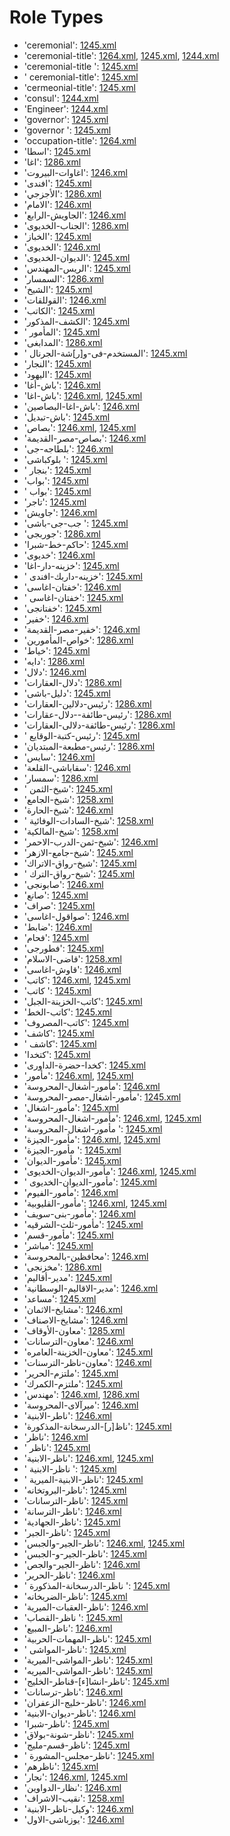 # Role Types
 * 'ceremonial'‎: [1245.xml](/Project-Cairo-Urban-News/CairoUrbanNews/blob/master/articles/arabic/1245.xml)
 * 'ceremonial-title'‎: [1264.xml](/Project-Cairo-Urban-News/CairoUrbanNews/blob/master/articles/arabic/1264.xml), [1245.xml](/Project-Cairo-Urban-News/CairoUrbanNews/blob/master/articles/arabic/1245.xml), [1244.xml](/Project-Cairo-Urban-News/CairoUrbanNews/blob/master/articles/arabic/1244.xml)
 * 'ceremonial-title '‎: [1245.xml](/Project-Cairo-Urban-News/CairoUrbanNews/blob/master/articles/arabic/1245.xml)
 * ' ceremonial-title'‎: [1245.xml](/Project-Cairo-Urban-News/CairoUrbanNews/blob/master/articles/arabic/1245.xml)
 * 'cermeonial-title'‎: [1245.xml](/Project-Cairo-Urban-News/CairoUrbanNews/blob/master/articles/arabic/1245.xml)
 * 'consul'‎: [1244.xml](/Project-Cairo-Urban-News/CairoUrbanNews/blob/master/articles/arabic/1244.xml)
 * 'Engineer'‎: [1244.xml](/Project-Cairo-Urban-News/CairoUrbanNews/blob/master/articles/arabic/1244.xml)
 * 'governor'‎: [1245.xml](/Project-Cairo-Urban-News/CairoUrbanNews/blob/master/articles/arabic/1245.xml)
 * 'governor '‎: [1245.xml](/Project-Cairo-Urban-News/CairoUrbanNews/blob/master/articles/arabic/1245.xml)
 * 'occupation-title'‎: [1264.xml](/Project-Cairo-Urban-News/CairoUrbanNews/blob/master/articles/arabic/1264.xml)
 * 'اسطا'‎: [1245.xml](/Project-Cairo-Urban-News/CairoUrbanNews/blob/master/articles/arabic/1245.xml)
 * 'اغا'‎: [1286.xml](/Project-Cairo-Urban-News/CairoUrbanNews/blob/master/articles/arabic/1286.xml)
 * 'اغاوات-البيروت'‎: [1246.xml](/Project-Cairo-Urban-News/CairoUrbanNews/blob/master/articles/arabic/1246.xml)
 * 'افندى'‎: [1245.xml](/Project-Cairo-Urban-News/CairoUrbanNews/blob/master/articles/arabic/1245.xml)
 * 'الأجزجي'‎: [1286.xml](/Project-Cairo-Urban-News/CairoUrbanNews/blob/master/articles/arabic/1286.xml)
 * 'الامام'‎: [1246.xml](/Project-Cairo-Urban-News/CairoUrbanNews/blob/master/articles/arabic/1246.xml)
 * 'الجاويش-الرابع'‎: [1246.xml](/Project-Cairo-Urban-News/CairoUrbanNews/blob/master/articles/arabic/1246.xml)
 * 'الجناب-الخديوى'‎: [1286.xml](/Project-Cairo-Urban-News/CairoUrbanNews/blob/master/articles/arabic/1286.xml)
 * 'الخباز'‎: [1245.xml](/Project-Cairo-Urban-News/CairoUrbanNews/blob/master/articles/arabic/1245.xml)
 * 'الخديوى'‎: [1246.xml](/Project-Cairo-Urban-News/CairoUrbanNews/blob/master/articles/arabic/1246.xml)
 * 'الديوان-الخديوى'‎: [1245.xml](/Project-Cairo-Urban-News/CairoUrbanNews/blob/master/articles/arabic/1245.xml)
 * 'الريس-المهندس'‎: [1245.xml](/Project-Cairo-Urban-News/CairoUrbanNews/blob/master/articles/arabic/1245.xml)
 * 'السمسار'‎: [1286.xml](/Project-Cairo-Urban-News/CairoUrbanNews/blob/master/articles/arabic/1286.xml)
 * 'الشيخ'‎: [1245.xml](/Project-Cairo-Urban-News/CairoUrbanNews/blob/master/articles/arabic/1245.xml)
 * 'القوللقات'‎: [1246.xml](/Project-Cairo-Urban-News/CairoUrbanNews/blob/master/articles/arabic/1246.xml)
 * 'الكاتب'‎: [1245.xml](/Project-Cairo-Urban-News/CairoUrbanNews/blob/master/articles/arabic/1245.xml)
 * 'الكشف-المذكور'‎: [1245.xml](/Project-Cairo-Urban-News/CairoUrbanNews/blob/master/articles/arabic/1245.xml)
 * ' المأمور'‎: [1245.xml](/Project-Cairo-Urban-News/CairoUrbanNews/blob/master/articles/arabic/1245.xml)
 * 'المدابغى'‎: [1286.xml](/Project-Cairo-Urban-News/CairoUrbanNews/blob/master/articles/arabic/1286.xml)
 * ' المستخدم-فى-و[ر]شة-الجرنال'‎: [1245.xml](/Project-Cairo-Urban-News/CairoUrbanNews/blob/master/articles/arabic/1245.xml)
 * 'النجار'‎: [1245.xml](/Project-Cairo-Urban-News/CairoUrbanNews/blob/master/articles/arabic/1245.xml)
 * 'اليهود'‎: [1245.xml](/Project-Cairo-Urban-News/CairoUrbanNews/blob/master/articles/arabic/1245.xml)
 * 'باش-أغا'‎: [1246.xml](/Project-Cairo-Urban-News/CairoUrbanNews/blob/master/articles/arabic/1246.xml)
 * 'باش-اغا'‎: [1246.xml](/Project-Cairo-Urban-News/CairoUrbanNews/blob/master/articles/arabic/1246.xml), [1245.xml](/Project-Cairo-Urban-News/CairoUrbanNews/blob/master/articles/arabic/1245.xml)
 * 'باش-اغا-البصاصين'‎: [1246.xml](/Project-Cairo-Urban-News/CairoUrbanNews/blob/master/articles/arabic/1246.xml)
 * 'باش-تبديل'‎: [1245.xml](/Project-Cairo-Urban-News/CairoUrbanNews/blob/master/articles/arabic/1245.xml)
 * 'بصاص'‎: [1246.xml](/Project-Cairo-Urban-News/CairoUrbanNews/blob/master/articles/arabic/1246.xml), [1245.xml](/Project-Cairo-Urban-News/CairoUrbanNews/blob/master/articles/arabic/1245.xml)
 * 'بصاص-مصر-القديمة'‎: [1246.xml](/Project-Cairo-Urban-News/CairoUrbanNews/blob/master/articles/arabic/1246.xml)
 * 'بلطاجه-جى'‎: [1246.xml](/Project-Cairo-Urban-News/CairoUrbanNews/blob/master/articles/arabic/1246.xml)
 * 'بلوكباشى '‎: [1245.xml](/Project-Cairo-Urban-News/CairoUrbanNews/blob/master/articles/arabic/1245.xml)
 * ' بنجار'‎: [1245.xml](/Project-Cairo-Urban-News/CairoUrbanNews/blob/master/articles/arabic/1245.xml)
 * 'بواب'‎: [1245.xml](/Project-Cairo-Urban-News/CairoUrbanNews/blob/master/articles/arabic/1245.xml)
 * ' بواب'‎: [1245.xml](/Project-Cairo-Urban-News/CairoUrbanNews/blob/master/articles/arabic/1245.xml)
 * 'تاجر'‎: [1245.xml](/Project-Cairo-Urban-News/CairoUrbanNews/blob/master/articles/arabic/1245.xml)
 * 'جاويش'‎: [1246.xml](/Project-Cairo-Urban-News/CairoUrbanNews/blob/master/articles/arabic/1246.xml)
 * 'جب-جى-باشى '‎: [1245.xml](/Project-Cairo-Urban-News/CairoUrbanNews/blob/master/articles/arabic/1245.xml)
 * 'جوربجى'‎: [1286.xml](/Project-Cairo-Urban-News/CairoUrbanNews/blob/master/articles/arabic/1286.xml)
 * 'حاكم-خط-شبرا'‎: [1245.xml](/Project-Cairo-Urban-News/CairoUrbanNews/blob/master/articles/arabic/1245.xml)
 * 'خديوى'‎: [1246.xml](/Project-Cairo-Urban-News/CairoUrbanNews/blob/master/articles/arabic/1246.xml)
 * 'خزينه-دار-اغا'‎: [1245.xml](/Project-Cairo-Urban-News/CairoUrbanNews/blob/master/articles/arabic/1245.xml)
 * ' خزينه-داربك-افندى'‎: [1245.xml](/Project-Cairo-Urban-News/CairoUrbanNews/blob/master/articles/arabic/1245.xml)
 * 'خفتان-اغاسى'‎: [1246.xml](/Project-Cairo-Urban-News/CairoUrbanNews/blob/master/articles/arabic/1246.xml)
 * ' خفتان-اغاسى'‎: [1245.xml](/Project-Cairo-Urban-News/CairoUrbanNews/blob/master/articles/arabic/1245.xml)
 * 'خفتانجى'‎: [1245.xml](/Project-Cairo-Urban-News/CairoUrbanNews/blob/master/articles/arabic/1245.xml)
 * 'خفير'‎: [1246.xml](/Project-Cairo-Urban-News/CairoUrbanNews/blob/master/articles/arabic/1246.xml)
 * 'خفير-مصر-القديمة'‎: [1246.xml](/Project-Cairo-Urban-News/CairoUrbanNews/blob/master/articles/arabic/1246.xml)
 * 'خواص-المأمورين'‎: [1286.xml](/Project-Cairo-Urban-News/CairoUrbanNews/blob/master/articles/arabic/1286.xml)
 * 'خياط'‎: [1245.xml](/Project-Cairo-Urban-News/CairoUrbanNews/blob/master/articles/arabic/1245.xml)
 * 'دايه'‎: [1286.xml](/Project-Cairo-Urban-News/CairoUrbanNews/blob/master/articles/arabic/1286.xml)
 * 'دلال'‎: [1246.xml](/Project-Cairo-Urban-News/CairoUrbanNews/blob/master/articles/arabic/1246.xml)
 * 'دلال-العقارات'‎: [1286.xml](/Project-Cairo-Urban-News/CairoUrbanNews/blob/master/articles/arabic/1286.xml)
 * 'دليل-باشى'‎: [1245.xml](/Project-Cairo-Urban-News/CairoUrbanNews/blob/master/articles/arabic/1245.xml)
 * 'رئيس-دلالين-العقارات'‎: [1286.xml](/Project-Cairo-Urban-News/CairoUrbanNews/blob/master/articles/arabic/1286.xml)
 * 'رئيس-طائفة--دلال-عقارات'‎: [1286.xml](/Project-Cairo-Urban-News/CairoUrbanNews/blob/master/articles/arabic/1286.xml)
 * 'رئيس-طائفة-دلالى-العقارات'‎: [1286.xml](/Project-Cairo-Urban-News/CairoUrbanNews/blob/master/articles/arabic/1286.xml)
 * ' رئيس-كتبة-الوقايع'‎: [1245.xml](/Project-Cairo-Urban-News/CairoUrbanNews/blob/master/articles/arabic/1245.xml)
 * 'رئيس-مطبعة-المبتديان'‎: [1286.xml](/Project-Cairo-Urban-News/CairoUrbanNews/blob/master/articles/arabic/1286.xml)
 * 'سايس'‎: [1246.xml](/Project-Cairo-Urban-News/CairoUrbanNews/blob/master/articles/arabic/1246.xml)
 * 'سقاباشى-القلعة'‎: [1246.xml](/Project-Cairo-Urban-News/CairoUrbanNews/blob/master/articles/arabic/1246.xml)
 * 'سمسار'‎: [1286.xml](/Project-Cairo-Urban-News/CairoUrbanNews/blob/master/articles/arabic/1286.xml)
 * ' شيخ-الثمن'‎: [1245.xml](/Project-Cairo-Urban-News/CairoUrbanNews/blob/master/articles/arabic/1245.xml)
 * 'شيخ-الجامع'‎: [1258.xml](/Project-Cairo-Urban-News/CairoUrbanNews/blob/master/articles/arabic/1258.xml)
 * 'شيخ-الحارة'‎: [1246.xml](/Project-Cairo-Urban-News/CairoUrbanNews/blob/master/articles/arabic/1246.xml)
 * ' شيخ-السادات-الوفائية'‎: [1258.xml](/Project-Cairo-Urban-News/CairoUrbanNews/blob/master/articles/arabic/1258.xml)
 * 'شيخ-المالكية'‎: [1258.xml](/Project-Cairo-Urban-News/CairoUrbanNews/blob/master/articles/arabic/1258.xml)
 * 'شيخ-ثمن-الدرب-الاحمر'‎: [1246.xml](/Project-Cairo-Urban-News/CairoUrbanNews/blob/master/articles/arabic/1246.xml)
 * 'شيخ-جامع-الازهر'‎: [1245.xml](/Project-Cairo-Urban-News/CairoUrbanNews/blob/master/articles/arabic/1245.xml)
 * 'شيخ-رواق-الاتراك'‎: [1245.xml](/Project-Cairo-Urban-News/CairoUrbanNews/blob/master/articles/arabic/1245.xml)
 * ' شيخ-رواق-الترك'‎: [1245.xml](/Project-Cairo-Urban-News/CairoUrbanNews/blob/master/articles/arabic/1245.xml)
 * 'صابونجى'‎: [1246.xml](/Project-Cairo-Urban-News/CairoUrbanNews/blob/master/articles/arabic/1246.xml)
 * 'صانع'‎: [1245.xml](/Project-Cairo-Urban-News/CairoUrbanNews/blob/master/articles/arabic/1245.xml)
 * 'صراف'‎: [1245.xml](/Project-Cairo-Urban-News/CairoUrbanNews/blob/master/articles/arabic/1245.xml)
 * 'صواقول-اغاسى'‎: [1246.xml](/Project-Cairo-Urban-News/CairoUrbanNews/blob/master/articles/arabic/1246.xml)
 * 'ضابط'‎: [1246.xml](/Project-Cairo-Urban-News/CairoUrbanNews/blob/master/articles/arabic/1246.xml)
 * 'فحام'‎: [1245.xml](/Project-Cairo-Urban-News/CairoUrbanNews/blob/master/articles/arabic/1245.xml)
 * 'فطورجى'‎: [1245.xml](/Project-Cairo-Urban-News/CairoUrbanNews/blob/master/articles/arabic/1245.xml)
 * 'قاضى-الاسلام'‎: [1258.xml](/Project-Cairo-Urban-News/CairoUrbanNews/blob/master/articles/arabic/1258.xml)
 * 'قاوش-اغاسى'‎: [1246.xml](/Project-Cairo-Urban-News/CairoUrbanNews/blob/master/articles/arabic/1246.xml)
 * 'كاتب'‎: [1246.xml](/Project-Cairo-Urban-News/CairoUrbanNews/blob/master/articles/arabic/1246.xml), [1245.xml](/Project-Cairo-Urban-News/CairoUrbanNews/blob/master/articles/arabic/1245.xml)
 * 'كاتب '‎: [1245.xml](/Project-Cairo-Urban-News/CairoUrbanNews/blob/master/articles/arabic/1245.xml)
 * 'كاتب-الخزينة-الجبل'‎: [1245.xml](/Project-Cairo-Urban-News/CairoUrbanNews/blob/master/articles/arabic/1245.xml)
 * 'كاتب-الخط'‎: [1245.xml](/Project-Cairo-Urban-News/CairoUrbanNews/blob/master/articles/arabic/1245.xml)
 * 'كاتب-المصروف'‎: [1245.xml](/Project-Cairo-Urban-News/CairoUrbanNews/blob/master/articles/arabic/1245.xml)
 * 'كاشف'‎: [1245.xml](/Project-Cairo-Urban-News/CairoUrbanNews/blob/master/articles/arabic/1245.xml)
 * ' كاشف'‎: [1245.xml](/Project-Cairo-Urban-News/CairoUrbanNews/blob/master/articles/arabic/1245.xml)
 * 'كتخدا'‎: [1245.xml](/Project-Cairo-Urban-News/CairoUrbanNews/blob/master/articles/arabic/1245.xml)
 * 'كخدا-حضرة-الداورى'‎: [1245.xml](/Project-Cairo-Urban-News/CairoUrbanNews/blob/master/articles/arabic/1245.xml)
 * 'مأمور'‎: [1246.xml](/Project-Cairo-Urban-News/CairoUrbanNews/blob/master/articles/arabic/1246.xml), [1245.xml](/Project-Cairo-Urban-News/CairoUrbanNews/blob/master/articles/arabic/1245.xml)
 * 'مأمور-أشغال-المحروسة'‎: [1246.xml](/Project-Cairo-Urban-News/CairoUrbanNews/blob/master/articles/arabic/1246.xml)
 * 'مأمور-أشغال-مصر-المحروسة'‎: [1245.xml](/Project-Cairo-Urban-News/CairoUrbanNews/blob/master/articles/arabic/1245.xml)
 * 'مأمور-اشغال'‎: [1245.xml](/Project-Cairo-Urban-News/CairoUrbanNews/blob/master/articles/arabic/1245.xml)
 * 'مأمور-اشغال-المحروسة'‎: [1246.xml](/Project-Cairo-Urban-News/CairoUrbanNews/blob/master/articles/arabic/1246.xml), [1245.xml](/Project-Cairo-Urban-News/CairoUrbanNews/blob/master/articles/arabic/1245.xml)
 * 'مأمور-اشغال-المحروسة '‎: [1245.xml](/Project-Cairo-Urban-News/CairoUrbanNews/blob/master/articles/arabic/1245.xml)
 * 'مأمور-الجيزة'‎: [1246.xml](/Project-Cairo-Urban-News/CairoUrbanNews/blob/master/articles/arabic/1246.xml), [1245.xml](/Project-Cairo-Urban-News/CairoUrbanNews/blob/master/articles/arabic/1245.xml)
 * 'مأمور-الجيزة '‎: [1245.xml](/Project-Cairo-Urban-News/CairoUrbanNews/blob/master/articles/arabic/1245.xml)
 * 'مأمور-الديوان'‎: [1245.xml](/Project-Cairo-Urban-News/CairoUrbanNews/blob/master/articles/arabic/1245.xml)
 * 'مأمور-الديوان-الخديوى'‎: [1246.xml](/Project-Cairo-Urban-News/CairoUrbanNews/blob/master/articles/arabic/1246.xml), [1245.xml](/Project-Cairo-Urban-News/CairoUrbanNews/blob/master/articles/arabic/1245.xml)
 * ' مأمور-الديوان-الخديوى'‎: [1245.xml](/Project-Cairo-Urban-News/CairoUrbanNews/blob/master/articles/arabic/1245.xml)
 * 'مأمور-الفيوم'‎: [1246.xml](/Project-Cairo-Urban-News/CairoUrbanNews/blob/master/articles/arabic/1246.xml)
 * 'مأمور-القليوبية'‎: [1246.xml](/Project-Cairo-Urban-News/CairoUrbanNews/blob/master/articles/arabic/1246.xml), [1245.xml](/Project-Cairo-Urban-News/CairoUrbanNews/blob/master/articles/arabic/1245.xml)
 * 'مأمور-بنى-سويف'‎: [1246.xml](/Project-Cairo-Urban-News/CairoUrbanNews/blob/master/articles/arabic/1246.xml)
 * 'مأمور-ثلث-الشرقيه'‎: [1245.xml](/Project-Cairo-Urban-News/CairoUrbanNews/blob/master/articles/arabic/1245.xml)
 * 'مأمور-قسم'‎: [1245.xml](/Project-Cairo-Urban-News/CairoUrbanNews/blob/master/articles/arabic/1245.xml)
 * 'مباشر'‎: [1245.xml](/Project-Cairo-Urban-News/CairoUrbanNews/blob/master/articles/arabic/1245.xml)
 * 'محافظين-بالمحروسة'‎: [1246.xml](/Project-Cairo-Urban-News/CairoUrbanNews/blob/master/articles/arabic/1246.xml)
 * 'مخزنجى'‎: [1286.xml](/Project-Cairo-Urban-News/CairoUrbanNews/blob/master/articles/arabic/1286.xml)
 * 'مدير-أقاليم'‎: [1245.xml](/Project-Cairo-Urban-News/CairoUrbanNews/blob/master/articles/arabic/1245.xml)
 * 'مدير-الاقاليم-الوسطانية'‎: [1246.xml](/Project-Cairo-Urban-News/CairoUrbanNews/blob/master/articles/arabic/1246.xml)
 * 'مساعد'‎: [1245.xml](/Project-Cairo-Urban-News/CairoUrbanNews/blob/master/articles/arabic/1245.xml)
 * 'مشايخ-الاثمان'‎: [1246.xml](/Project-Cairo-Urban-News/CairoUrbanNews/blob/master/articles/arabic/1246.xml)
 * 'مشايخ-الاصناف'‎: [1246.xml](/Project-Cairo-Urban-News/CairoUrbanNews/blob/master/articles/arabic/1246.xml)
 * 'معاون-الأوقاف'‎: [1285.xml](/Project-Cairo-Urban-News/CairoUrbanNews/blob/master/articles/arabic/1285.xml)
 * 'معاون-الترسانات'‎: [1246.xml](/Project-Cairo-Urban-News/CairoUrbanNews/blob/master/articles/arabic/1246.xml)
 * 'معاون-الخزينة-العامره'‎: [1245.xml](/Project-Cairo-Urban-News/CairoUrbanNews/blob/master/articles/arabic/1245.xml)
 * 'معاون-ناظر-الترسنات'‎: [1246.xml](/Project-Cairo-Urban-News/CairoUrbanNews/blob/master/articles/arabic/1246.xml)
 * 'ملتزم-الحرير'‎: [1245.xml](/Project-Cairo-Urban-News/CairoUrbanNews/blob/master/articles/arabic/1245.xml)
 * 'ملتزم-الكمرك'‎: [1245.xml](/Project-Cairo-Urban-News/CairoUrbanNews/blob/master/articles/arabic/1245.xml)
 * 'مهندس'‎: [1246.xml](/Project-Cairo-Urban-News/CairoUrbanNews/blob/master/articles/arabic/1246.xml), [1286.xml](/Project-Cairo-Urban-News/CairoUrbanNews/blob/master/articles/arabic/1286.xml)
 * 'ميرآلاى-المحروسة'‎: [1246.xml](/Project-Cairo-Urban-News/CairoUrbanNews/blob/master/articles/arabic/1246.xml)
 * 'ناطر-الابنية'‎: [1246.xml](/Project-Cairo-Urban-News/CairoUrbanNews/blob/master/articles/arabic/1246.xml)
 * 'ناظ[ر]-الدرسخانة-المذكورة'‎: [1245.xml](/Project-Cairo-Urban-News/CairoUrbanNews/blob/master/articles/arabic/1245.xml)
 * 'ناظر'‎: [1246.xml](/Project-Cairo-Urban-News/CairoUrbanNews/blob/master/articles/arabic/1246.xml)
 * ' ناظر'‎: [1245.xml](/Project-Cairo-Urban-News/CairoUrbanNews/blob/master/articles/arabic/1245.xml)
 * 'ناظر-الابنية'‎: [1246.xml](/Project-Cairo-Urban-News/CairoUrbanNews/blob/master/articles/arabic/1246.xml), [1245.xml](/Project-Cairo-Urban-News/CairoUrbanNews/blob/master/articles/arabic/1245.xml)
 * ' ناظر-الابنية '‎: [1245.xml](/Project-Cairo-Urban-News/CairoUrbanNews/blob/master/articles/arabic/1245.xml)
 * ' ناظر-الابنية-الميرية'‎: [1245.xml](/Project-Cairo-Urban-News/CairoUrbanNews/blob/master/articles/arabic/1245.xml)
 * 'ناظر-البروتخانه'‎: [1245.xml](/Project-Cairo-Urban-News/CairoUrbanNews/blob/master/articles/arabic/1245.xml)
 * 'ناظر-الترسانات'‎: [1245.xml](/Project-Cairo-Urban-News/CairoUrbanNews/blob/master/articles/arabic/1245.xml)
 * 'ناظر-الترسانة'‎: [1246.xml](/Project-Cairo-Urban-News/CairoUrbanNews/blob/master/articles/arabic/1246.xml)
 * 'ناظر-الجهادية'‎: [1245.xml](/Project-Cairo-Urban-News/CairoUrbanNews/blob/master/articles/arabic/1245.xml)
 * 'ناظر-الجير'‎: [1245.xml](/Project-Cairo-Urban-News/CairoUrbanNews/blob/master/articles/arabic/1245.xml)
 * 'ناظر-الجير-والجبس'‎: [1246.xml](/Project-Cairo-Urban-News/CairoUrbanNews/blob/master/articles/arabic/1246.xml), [1245.xml](/Project-Cairo-Urban-News/CairoUrbanNews/blob/master/articles/arabic/1245.xml)
 * 'ناظر-الجير-و-الجبس'‎: [1245.xml](/Project-Cairo-Urban-News/CairoUrbanNews/blob/master/articles/arabic/1245.xml)
 * 'ناظر-الجير-والجص'‎: [1246.xml](/Project-Cairo-Urban-News/CairoUrbanNews/blob/master/articles/arabic/1246.xml)
 * 'ناظر-الحرير'‎: [1246.xml](/Project-Cairo-Urban-News/CairoUrbanNews/blob/master/articles/arabic/1246.xml)
 * ' ناظر-الدرسخانة-المذكورة '‎: [1245.xml](/Project-Cairo-Urban-News/CairoUrbanNews/blob/master/articles/arabic/1245.xml)
 * 'ناظر-الضربخانه'‎: [1245.xml](/Project-Cairo-Urban-News/CairoUrbanNews/blob/master/articles/arabic/1245.xml)
 * 'ناظر-العقبات-الميرية'‎: [1246.xml](/Project-Cairo-Urban-News/CairoUrbanNews/blob/master/articles/arabic/1246.xml)
 * 'ناظر-القصاب '‎: [1245.xml](/Project-Cairo-Urban-News/CairoUrbanNews/blob/master/articles/arabic/1245.xml)
 * 'ناظر-المبيع'‎: [1246.xml](/Project-Cairo-Urban-News/CairoUrbanNews/blob/master/articles/arabic/1246.xml)
 * 'ناظر-المهمات-الحربية'‎: [1245.xml](/Project-Cairo-Urban-News/CairoUrbanNews/blob/master/articles/arabic/1245.xml)
 * ' ناظر-المواشى'‎: [1245.xml](/Project-Cairo-Urban-News/CairoUrbanNews/blob/master/articles/arabic/1245.xml)
 * 'ناظر-المواشى-الميرية'‎: [1245.xml](/Project-Cairo-Urban-News/CairoUrbanNews/blob/master/articles/arabic/1245.xml)
 * 'ناظر-المواشى-الميريه'‎: [1245.xml](/Project-Cairo-Urban-News/CairoUrbanNews/blob/master/articles/arabic/1245.xml)
 * 'ناظر-انشا[ء]-قناطر-الخليج'‎: [1245.xml](/Project-Cairo-Urban-News/CairoUrbanNews/blob/master/articles/arabic/1245.xml)
 * 'ناظر-ترسانات'‎: [1246.xml](/Project-Cairo-Urban-News/CairoUrbanNews/blob/master/articles/arabic/1246.xml)
 * 'ناظر-خليج-الزعفران'‎: [1246.xml](/Project-Cairo-Urban-News/CairoUrbanNews/blob/master/articles/arabic/1246.xml)
 * 'ناظر-ديوان-الابنية'‎: [1246.xml](/Project-Cairo-Urban-News/CairoUrbanNews/blob/master/articles/arabic/1246.xml)
 * 'ناظر-شبرا'‎: [1245.xml](/Project-Cairo-Urban-News/CairoUrbanNews/blob/master/articles/arabic/1245.xml)
 * 'ناظر-شونة-بولاق'‎: [1245.xml](/Project-Cairo-Urban-News/CairoUrbanNews/blob/master/articles/arabic/1245.xml)
 * 'ناظر-قسم-مليج'‎: [1245.xml](/Project-Cairo-Urban-News/CairoUrbanNews/blob/master/articles/arabic/1245.xml)
 * ' ناظر-مجلس-المشورة'‎: [1245.xml](/Project-Cairo-Urban-News/CairoUrbanNews/blob/master/articles/arabic/1245.xml)
 * 'ناظرهم'‎: [1245.xml](/Project-Cairo-Urban-News/CairoUrbanNews/blob/master/articles/arabic/1245.xml)
 * 'نجار'‎: [1246.xml](/Project-Cairo-Urban-News/CairoUrbanNews/blob/master/articles/arabic/1246.xml), [1245.xml](/Project-Cairo-Urban-News/CairoUrbanNews/blob/master/articles/arabic/1245.xml)
 * 'نظار-الدواوين'‎: [1246.xml](/Project-Cairo-Urban-News/CairoUrbanNews/blob/master/articles/arabic/1246.xml)
 * 'نقيب-الاشراف'‎: [1258.xml](/Project-Cairo-Urban-News/CairoUrbanNews/blob/master/articles/arabic/1258.xml)
 * 'وكيل-ناظر-الابنية'‎: [1246.xml](/Project-Cairo-Urban-News/CairoUrbanNews/blob/master/articles/arabic/1246.xml)
 * 'يوزباشى-الاول'‎: [1246.xml](/Project-Cairo-Urban-News/CairoUrbanNews/blob/master/articles/arabic/1246.xml)
